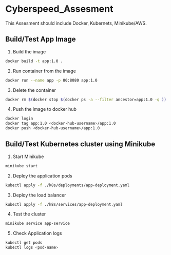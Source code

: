 # Cyberspeed_Assesment
This Assesment should include Docker, Kubernets, Minikube/AWS.

## Build/Test App Image
1. Build the image
```bash
docker build -t app:1.0 .
```
2. Run container from the image
```bash
docker run --name app -p 80:8080 app:1.0
```
3. Delete the container
```bash
docker rm $(docker stop $(docker ps -a --filter ancestor=app:1.0 -q ))
```
4. Push the image to docker hub
```bash
docker login
docker tag app:1.0 <docker-hub-username>/app:1.0
docker push <docker-hub-username>/app:1.0
```

## Build/Test Kubernetes cluster using Minikube
1. Start Minikube
```bash
minikube start
```
2. Deploy the application pods
```bash
kubectl apply -f ./k8s/deployments/app-deployment.yaml
```
3. Deploy the load balancer
```bash
kubectl apply -f ./k8s/services/app-deployment.yaml
```
4. Test the cluster
```bash
minikube service app-service
```
5. Check Application logs
```bash
kubectl get pods
kubectl logs <pod-name>
```